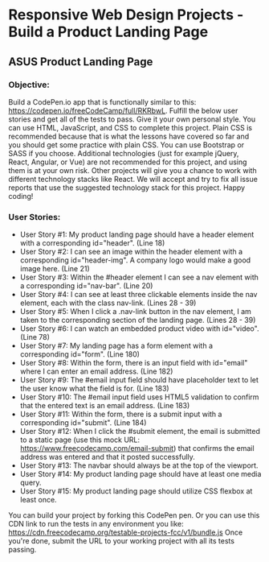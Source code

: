 # Responsive Web Design Projects - Build a Product Landing Page

## ASUS Product Landing Page

### Objective: 
Build a CodePen.io app that is functionally similar to this: https://codepen.io/freeCodeCamp/full/RKRbwL.
Fulfill the below user stories and get all of the tests to pass. Give it your own personal style.
You can use HTML, JavaScript, and CSS to complete this project. Plain CSS is recommended because that is what the lessons have covered so far and you should get some practice with plain CSS. You can use Bootstrap or SASS if you choose. Additional technologies (just for example jQuery, React, Angular, or Vue) are not recommended for this project, and using them is at your own risk. Other projects will give you a chance to work with different technology stacks like React. We will accept and try to fix all issue reports that use the suggested technology stack for this project. Happy coding!

### User Stories:

- User Story #1: My product landing page should have a header element with a corresponding id="header". (Line 18)
- User Story #2: I can see an image within the header element with a corresponding id="header-img". A company logo would make a good image here. (Line 21)
- User Story #3: Within the #header element I can see a nav element with a corresponding id="nav-bar". (Line 20)
- User Story #4: I can see at least three clickable elements inside the nav element, each with the class nav-link. (Lines 28 - 39)
- User Story #5: When I click a .nav-link button in the nav element, I am taken to the corresponding section of the landing page. (Lines 28 - 39)
- User Story #6: I can watch an embedded product video with id="video". (Line 78)
- User Story #7: My landing page has a form element with a corresponding id="form". (Line 180)
- User Story #8: Within the form, there is an input field with id="email" where I can enter an email address. (Line 182)
- User Story #9: The #email input field should have placeholder text to let the user know what the field is for. (Line 183)
- User Story #10: The #email input field uses HTML5 validation to confirm that the entered text is an email address. (Line 183)
- User Story #11: Within the form, there is a submit input with a corresponding id="submit". (Line 184)
- User Story #12: When I click the #submit element, the email is submitted to a static page (use this mock URL: https://www.freecodecamp.com/email-submit) that confirms the email address was entered and that it posted successfully.
- User Story #13: The navbar should always be at the top of the viewport.
- User Story #14: My product landing page should have at least one media query.
- User Story #15: My product landing page should utilize CSS flexbox at least once.

You can build your project by forking this CodePen pen. Or you can use this CDN link to run the tests in any environment you like: https://cdn.freecodecamp.org/testable-projects-fcc/v1/bundle.js
Once you're done, submit the URL to your working project with all its tests passing.